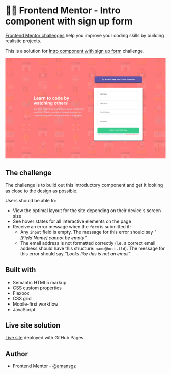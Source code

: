 # 👩‍💻 Frontend Mentor - Intro component with sign up form

[Frontend Mentor challenges](https://www.frontendmentor.io/) help you improve your coding skills by building realistic projects.

This is a solution for [Intro component with sign up form](https://www.frontendmentor.io/challenges/intro-component-with-signup-form-5cf91bd49edda32581d28fd1) challenge.

![Design preview for the Intro component with sign up form coding challenge](./css/images/preview.png)


## The challenge

The challenge is to build out this introductory component and get it looking as close to the design as possible.

Users should be able to:

- View the optimal layout for the site depending on their device's screen size
- See hover states for all interactive elements on the page
- Receive an error message when the `form` is submitted if:
  - Any `input` field is empty. The message for this error should say *"[Field Name] cannot be empty"*
  - The email address is not formatted correctly (i.e. a correct email address should have this structure: `name@host.tld`). The message for this error should say *"Looks like this is not an email"*

## Built with

- Semantic HTML5 markup
- CSS custom properties
- Flexbox
- CSS grid
- Mobile-first workflow
- JavaScript

## Live site solution

[Live site](https://amansgz.github.io/css-intro-component-with-sign-up-form/) deployed with GitHub Pages.

## Author

- Frontend Mentor - [@amansgz](https://www.frontendmentor.io/profile/amansgz)